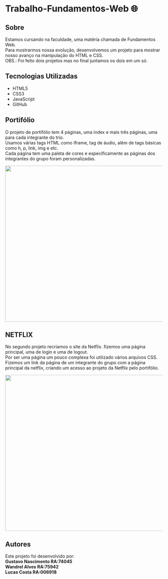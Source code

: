 # Trabalho-Fundamentos-Web 🌐

## Sobre

<p>Estamos cursando na faculdade, uma matéria chamada de Fundamentos Web.<br>
Para mostrarmos nossa evolução, desenvolvemos um projeto para mostrar nosso avanço na manipulação do HTML e CSS. <br>OBS.: Foi feito dois projetos mas no final juntamos os dois em um só.</p>
<h2>Tecnologias Utilizadas</h2>
<ul>
  <li>HTML5</li>
  <li>CSS3</li>
  <li>JavaScript</li>
  <li>GitHub
</ul>

## Portifólio

<p>O projeto de portifólio tem 4 páginas, uma index e mais três páginas, uma para cada integrante do trio.<br>
Usamos várias tags HTML como Iframe, tag de áudio, além de tags básicas como h, p, link, img e etc.<br>
Cada página tem uma paleta de cores e especificamente as páginas dos integrantes do grupo foram personalizadas.
</p>
  <img src="gif index portifólio.gif" height="500" width="900"/>

## NETFLIX

<p>No segundo projeto recriamos o site da Netflix. fizemos uma página principal, uma de login e uma de logout.<br> Por ser uma página um pouco complexa foi utilizado vários arquivos CSS.<br> Fizemos um link da página de um integrante do grupo com a página principal da netflix, criando um acesso ao projeto da Netflix pelo portifólio.</p>
 <img src="gif netflix.gif" height="500" width="900"/>

## Autores

<p>Este projeto foi desenvolvido por:<br>
<Strong>Gustavo Nascimento RA:74045<br>Wandrel Alves RA:75942<br>Lucas Costa RA:006918</strong>
